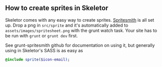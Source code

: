 ## How to create sprites in Skeletor

Skeletor comes with any easy way to create sprites. [Spritesmith](https://github.com/Ensighten/grunt-spritesmith) is all set up. Drop a png in ```src/sprite``` and it's automatically added to ```assets/images/spritesheet.png``` with the grunt watch task. Your site has to be run with ```grunt``` or ```grunt dev``` first.

See grunt-spritesmith github for documentation on using it, but generally using in Skeletor's SASS is as easy as
```sass
@include sprite($icon-email);
```